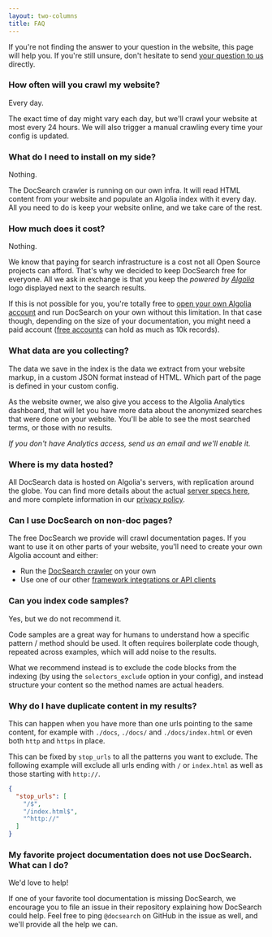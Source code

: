 ```yaml
---
layout: two-columns
title: FAQ
---
```


If you're not finding the answer to your question in the website, this
page will help you. If you're still unsure, don't hesitate to send [your
question to us][1] directly.

### How often will you crawl my website?

Every day.

The exact time of day might vary each day, but we'll crawl your
website at most every 24 hours. We will also trigger a manual crawling every time
your config is updated.

### What do I need to install on my side?

Nothing.

The DocSearch crawler is running on our own infra. It will read HTML
content from your website and populate an Algolia index with it every day. All
you need to do is keep your website online, and we take care of the rest.

### How much does it cost?

Nothing.

We know that paying for search infrastructure is a cost not all Open Source
projects can afford. That's why we decided to keep DocSearch free for everyone.
All we ask in exchange is that you keep the _powered by
[Algolia][2]_ logo displayed next to the search results.

If this is not possible for you, you're totally free to [open your own Algolia
account][3] and run DocSearch on your own without this limitation. In that case
though, depending on the size of your documentation, you might need a paid
account ([free accounts][4] can hold as much as 10k records).

### What data are you collecting?

The data we save in the index is the data we extract from your website
markup, in a custom JSON format instead of HTML. Which part of the
page is defined in your custom config.

As the website owner, we also give you access to the Algolia Analytics
dashboard, that will let you have more data about the anonymized searches that
were done on your website. You'll be able to see the most searched terms, or
those with no results.

_If you don't have Analytics access, send us an email and we'll enable it._

### Where is my data hosted?

All DocSearch data is hosted on Algolia's servers, with replication around the
globe. You can find more details about the actual [server specs here][5], and more
complete information in our [privacy policy][6].

### Can I use DocSearch on non-doc pages?

The free DocSearch we provide will crawl documentation pages. If you want
to use it on other parts of your website, you'll need to create your own Algolia
account and either:

- Run the [DocSearch crawler][7] on your own
- Use one of our other [framework integrations or API clients][8]

### Can you index code samples?

Yes, but we do not recommend it.

Code samples are a great way for humans to understand how a specific pattern
/ method should be used. It often requires boilerplate code though, repeated
across examples, which will add noise to the results.

What we recommend instead is to exclude the code blocks from the indexing (by
using the `selectors_exclude` option in your config), and instead structure your
content so the method names are actual headers.

### Why do I have duplicate content in my results?

This can happen when you have more than one urls pointing to the same content,
for example with `./docs`, `./docs/` and `./docs/index.html` or even both `http`
and `https` in place.

This can be fixed by `stop_urls` to all the patterns you want to exclude. The
following example will exclude all urls ending with `/` or `index.html` as well
as those starting with `http://`.

```json
{
  "stop_urls": [
    "/$",
    "/index.html$",
    "^http://"
  ]
}
```

### My favorite project documentation does not use DocSearch. What can I do?

We'd love to help!

If one of your favorite tool documentation is missing
DocSearch, we encourage you to file an issue in their repository explaining how
DocSearch could help. Feel free to ping `@docsearch` on GitHub in the issue as
well, and we'll provide all the help we can.


[1]: mailto:docsearch@algolia.com
[2]: https://www.algolia.com/
[3]: https://www.algolia.com/pricing
[4]: https://www.algolia.com/pricing#community
[5]: https://www.algolia.com/doc/guides/infrastructure/servers/
[6]: https://www.algolia.com/policies/privacy
[7]: ./crawler-overview.html
[8]: https://www.algolia.com/doc/api-reference/
